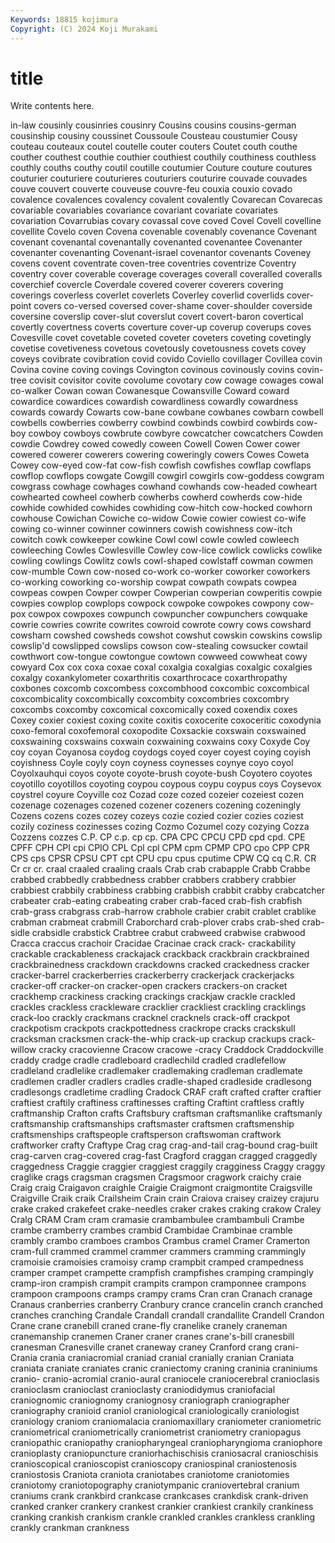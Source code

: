 ```yaml
---
Keywords: 18815 kojimura
Copyright: (C) 2024 Koji Murakami
---
```


# title

Write contents here.



in-law cousinly cousinries cousinry Cousins cousins cousins-german cousinship cousiny
coussinet Coussoule Cousteau coustumier Cousy couteau couteaux coutel coutelle couter
couters Coutet couth couthe couther couthest couthie couthier couthiest couthily
couthiness couthless couthly couths couthy coutil coutille coutumier Couture couture
coutures couturier couturiere couturieres couturiers couturire couvade couvades couve couvert
couverte couveuse couvre-feu couxia couxio covado covalence covalences covalency covalent
covalently Covarecan Covarecas covariable covariables covariance covariant covariate covariates covariation
Covarrubias covary covassal cove coved Covel Covell covelline covellite Covelo
coven Covena covenable covenably covenance Covenant covenant covenantal covenantally covenanted
covenantee Covenanter covenanter covenanting Covenant-israel covenantor covenants Coveney covens covent
coventrate coven-tree coventries coventrize Coventry coventry cover coverable coverage coverages
coverall coveralled coveralls coverchief covercle Coverdale covered coverer coverers covering
coverings coverless coverlet coverlets Coverley coverlid coverlids cover-point covers co-versed
coversed cover-shame cover-shoulder coverside coversine coverslip cover-slut coverslut covert covert-baron
covertical covertly covertness coverts coverture cover-up coverup coverups coves Covesville
covet covetable coveted coveter coveters coveting covetingly covetise covetiveness covetous
covetously covetousness covets covey coveys covibrate covibration covid covido Coviello
covillager Covillea covin Covina covine coving covings Covington covinous covinously
covins covin-tree covisit covisitor covite covolume covotary cow cowage cowages
cowal co-walker Cowan cowan Cowanesque Cowansville Coward coward cowardice cowardices
cowardish cowardliness cowardly cowardness cowards cowardy Cowarts cow-bane cowbane cowbanes
cowbarn cowbell cowbells cowberries cowberry cowbind cowbinds cowbird cowbirds cow-boy
cowboy cowboys cowbrute cowbyre cowcatcher cowcatchers Cowden cowdie Cowdrey cowed
cowedly coween Cowell Cowen Cower cower cowered cowerer cowerers cowering
coweringly cowers Cowes Coweta Cowey cow-eyed cow-fat cow-fish cowfish cowfishes
cowflap cowflaps cowflop cowflops cowgate Cowgill cowgirl cowgirls cow-goddess cowgram
cowgrass cowhage cowhages cowhand cowhands cow-headed cowheart cowhearted cowheel cowherb
cowherbs cowherd cowherds cow-hide cowhide cowhided cowhides cowhiding cow-hitch cow-hocked
cowhorn cowhouse Cowichan Cowiche co-widow Cowie cowier cowiest co-wife cowing
co-winner cowinner cowinners cowish cowishness cow-itch cowitch cowk cowkeeper cowkine
Cowl cowl cowle cowled cowleech cowleeching Cowles Cowlesville Cowley cow-lice
cowlick cowlicks cowlike cowling cowlings Cowlitz cowls cowl-shaped cowlstaff cowman
cowmen cow-mumble Cown cow-nosed co-work co-worker coworker coworkers co-working coworking
co-worship cowpat cowpath cowpats cowpea cowpeas cowpen Cowper cowper Cowperian
cowperian cowperitis cowpie cowpies cowplop cowplops cowpock cowpoke cowpokes cowpony
cow-pox cowpox cowpoxes cowpunch cowpuncher cowpunchers cowquake cowrie cowries cowrite
cowrites cowroid cowrote cowry cows cowshard cowsharn cowshed cowsheds cowshot
cowshut cowskin cowskins cowslip cowslip'd cowslipped cowslips cowson cow-stealing cowsucker
cowtail cowthwort cow-tongue cowtongue cowtown cowweed cowwheat cowy cowyard Cox
cox coxa coxae coxal coxalgia coxalgias coxalgic coxalgies coxalgy coxankylometer
coxarthritis coxarthrocace coxarthropathy coxbones coxcomb coxcombess coxcombhood coxcombic coxcombical coxcombicality
coxcombically coxcombity coxcombries coxcombry coxcombs coxcomby coxcomical coxcomically coxed coxendix
coxes Coxey coxier coxiest coxing coxite coxitis coxocerite coxoceritic coxodynia
coxo-femoral coxofemoral coxopodite Coxsackie coxswain coxswained coxswaining coxswains coxwain coxwaining
coxwains coxy Coxyde Coy coy coyan Coyanosa coydog coydogs coyed
coyer coyest coying coyish coyishness Coyle coyly coyn coyness coynesses
coynye coyo coyol Coyolxauhqui coyos coyote coyote-brush coyote-bush Coyotero coyotes
coyotillo coyotillos coyoting coypou coypous coypu coypus coys Coysevox coystrel
coyure Coyville coz Cozad coze cozed cozeier cozeiest cozen cozenage
cozenages cozened cozener cozeners cozening cozeningly Cozens cozens cozes cozey
cozeys cozie cozied cozier cozies coziest cozily coziness cozinesses cozing
Cozmo Cozumel cozy cozying Cozza Cozzens cozzes C.P. CP c.p.
cp cp. CPA CPC CPCU CPD cpd cpd. CPE CPFF
CPH CPI cpi CPIO CPL Cpl cpl CPM cpm CPMP
CPO cpo CPP CPR CPS cps CPSR CPSU CPT cpt
CPU cpu cpus cputime CPW CQ cq C.R. CR Cr
cr cr. craal craaled craaling craals Crab crab crabapple Crabb
Crabbe crabbed crabbedly crabbedness crabber crabbers crabbery crabbier crabbiest crabbily
crabbiness crabbing crabbish crabbit crabby crabcatcher crabeater crab-eating crabeating craber
crab-faced crab-fish crabfish crab-grass crabgrass crab-harrow crabhole crabier crabit crablet
crablike crabman crabmeat crabmill Craborchard crab-plover crabs crab-shed crab-sidle crabsidle
crabstick Crabtree crabut crabweed crabwise crabwood Cracca craccus crachoir Cracidae
Cracinae crack crack- crackability crackable crackableness crackajack crackback crackbrain crackbrained
crackbrainedness crackdown crackdowns cracked crackedness cracker cracker-barrel crackerberries crackerberry crackerjack
crackerjacks cracker-off cracker-on cracker-open crackers crackers-on cracket crackhemp crackiness cracking
crackings crackjaw crackle crackled crackles crackless crackleware cracklier crackliest crackling
cracklings crack-loo crackly crackmans cracknel cracknels crack-off crackpot crackpotism crackpots
crackpottedness crackrope cracks crackskull cracksman cracksmen crack-the-whip crack-up crackup crackups
crack-willow cracky cracovienne Cracow cracowe -cracy Craddock Craddockville craddy cradge
cradle cradleboard cradlechild cradled cradlefellow cradleland cradlelike cradlemaker cradlemaking cradleman
cradlemate cradlemen cradler cradlers cradles cradle-shaped cradleside cradlesong cradlesongs cradletime
cradling Cradock CRAF craft crafted crafter craftier craftiest craftily craftiness
craftinesses crafting Craftint craftless craftly craftmanship Crafton crafts Craftsbury craftsman
craftsmanlike craftsmanly craftsmanship craftsmanships craftsmaster craftsmen craftsmenship craftsmenships craftspeople craftsperson
craftswoman craftwork craftworker crafty Craftype Crag crag crag-and-tail crag-bound crag-built
crag-carven crag-covered crag-fast Cragford craggan cragged craggedly craggedness Craggie craggier
craggiest craggily cragginess Craggy craggy craglike crags cragsman cragsmen Cragsmoor
cragwork craichy craie Craig craig Craigavon craighle Craigie Craigmont craigmontite
Craigsville Craigville Craik craik Crailsheim Crain crain Craiova craisey craizey
crajuru crake craked crakefeet crake-needles craker crakes craking crakow Craley
Cralg CRAM Cram cram cramasie crambambulee crambambuli Crambe crambe cramberry
crambes crambid Crambidae Crambinae cramble crambly crambo cramboes crambos Crambus
cramel Cramer Cramerton cram-full crammed crammel crammer crammers cramming crammingly
cramoisie cramoisies cramoisy cramp crampbit cramped crampedness cramper crampet crampette
crampfish crampfishes cramping crampingly cramp-iron crampish crampit crampits crampon cramponnee
crampons crampoon crampoons cramps crampy crams Cran cran Cranach cranage
Cranaus cranberries cranberry Cranbury crance crancelin cranch cranched cranches cranching
Crandale Crandall crandall crandallite Crandell Crandon Crane crane cranebill craned
crane-fly cranelike cranely craneman cranemanship cranemen Craner craner cranes crane's-bill
cranesbill cranesman Cranesville cranet craneway craney Cranford crang crani- Crania
crania craniacromial craniad cranial cranially cranian Craniata craniata craniate craniates
cranic craniectomy craning craninia craniniums cranio- cranio-acromial cranio-aural craniocele craniocerebral
cranioclasis cranioclasm cranioclast cranioclasty craniodidymus craniofacial craniognomic craniognomy craniognosy craniograph
craniographer craniography cranioid craniol craniological craniologically craniologist craniology craniom craniomalacia
craniomaxillary craniometer craniometric craniometrical craniometrically craniometrist craniometry craniopagus craniopathic craniopathy
craniopharyngeal craniopharyngioma craniophore cranioplasty craniopuncture craniorhachischisis craniosacral cranioschisis cranioscopical cranioscopist
cranioscopy craniospinal craniostenosis craniostosis Craniota craniota craniotabes craniotome craniotomies craniotomy
craniotopography craniotympanic craniovertebral cranium craniums crank crankbird crankcase crankcases crankdisk
crank-driven cranked cranker crankery crankest crankier crankiest crankily crankiness cranking
crankish crankism crankle crankled crankles crankless crankling crankly crankman crankness
